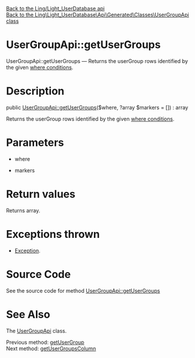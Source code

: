 [Back to the Ling/Light_UserDatabase api](https://github.com/lingtalfi/Light_UserDatabase/blob/master/doc/api/Ling/Light_UserDatabase.md)<br>
[Back to the Ling\Light_UserDatabase\Api\Generated\Classes\UserGroupApi class](https://github.com/lingtalfi/Light_UserDatabase/blob/master/doc/api/Ling/Light_UserDatabase/Api/Generated/Classes/UserGroupApi.md)


UserGroupApi::getUserGroups
================



UserGroupApi::getUserGroups — Returns the userGroup rows identified by the given [where conditions](https://github.com/lingtalfi/SimplePdoWrapper#the-where-conditions).




Description
================


public [UserGroupApi::getUserGroups](https://github.com/lingtalfi/Light_UserDatabase/blob/master/doc/api/Ling/Light_UserDatabase/Api/Generated/Classes/UserGroupApi/getUserGroups.md)($where, ?array $markers = []) : array




Returns the userGroup rows identified by the given [where conditions](https://github.com/lingtalfi/SimplePdoWrapper#the-where-conditions).




Parameters
================


- where

    

- markers

    


Return values
================

Returns array.


Exceptions thrown
================

- [Exception](http://php.net/manual/en/class.exception.php).&nbsp;







Source Code
===========
See the source code for method [UserGroupApi::getUserGroups](https://github.com/lingtalfi/Light_UserDatabase/blob/master/Api/Generated/Classes/UserGroupApi.php#L176-L181)


See Also
================

The [UserGroupApi](https://github.com/lingtalfi/Light_UserDatabase/blob/master/doc/api/Ling/Light_UserDatabase/Api/Generated/Classes/UserGroupApi.md) class.

Previous method: [getUserGroup](https://github.com/lingtalfi/Light_UserDatabase/blob/master/doc/api/Ling/Light_UserDatabase/Api/Generated/Classes/UserGroupApi/getUserGroup.md)<br>Next method: [getUserGroupsColumn](https://github.com/lingtalfi/Light_UserDatabase/blob/master/doc/api/Ling/Light_UserDatabase/Api/Generated/Classes/UserGroupApi/getUserGroupsColumn.md)<br>

